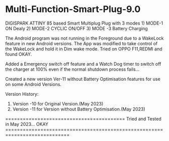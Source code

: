 # Multi-Function-Smart-Plug-9.0

DIGISPARK ATTINY 85 based Smart Multiplug Plug with 3 modes 1) MODE-1 ON Dealy 2) MODE-2 CYCLIC ON/OFF 3) MODE -3 Battery Charging

The Android program was not running in the Foreground due to a WakeLock feature in new Android versions.
The App was modified to take control of the WakeLock and hold it in Dim wake mode.
Tried on OPPO F11,REDMI and found OKAY.

Added a Emergency switch off feature and a Watch Dog timer to switch off the charger at 100% even if the normal shutdown process fails...

Created a new version Ver-11 without Battery Optimisation features for use on some Android Versions.

Version History:
1) Version -10 for Original Version.(May 2023)
2) Version -11 for Version without Battery Optimisation.(May 2023)


========================================= Tried and Tested in May 2023... OKAY ============================================================================
